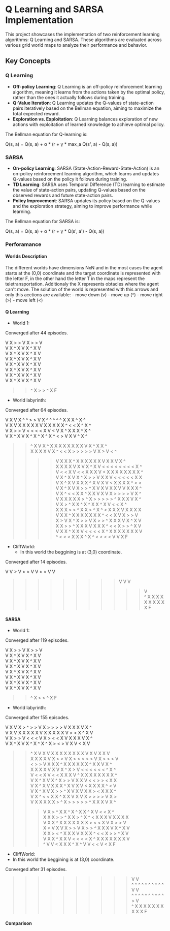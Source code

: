 # Q Learning and SARSA Implementation
This project showcases the implementation of two reinforcement learning algorithms: Q Learning and SARSA. These algorithms are evaluated across various grid world maps to analyze their performance and behavior.

## Key Concepts
### Q Learning
- **Off-policy Learning**: Q Learning is an off-policy reinforcement learning algorithm, meaning it learns from the actions taken by the optimal policy, rather than the ones it actually follows during training.
- **Q-Value Iteration**: Q Learning updates the Q-values of state-action pairs iteratively based on the Bellman equation, aiming to maximize the total expected reward.
- **Exploration vs. Exploitation**: Q Learning balances exploration of new actions with exploitation of learned knowledge to achieve optimal policy.

The Bellman equation for Q-learning is:

Q(s, a) = Q(s, a) + α * (r + γ * max_a Q(s', a) - Q(s, a))

### SARSA
- **On-policy Learning**: SARSA (State-Action-Reward-State-Action) is an on-policy reinforcement learning algorithm, which learns and updates Q-values based on the policy it follows during training.
- **TD Learning**: SARSA uses Temporal Difference (TD) learning to estimate the value of state-action pairs, updating Q-values based on the observed rewards and future state-action pairs.
- **Policy Improvement**: SARSA updates its policy based on the Q-values and the exploration strategy, aiming to improve performance while learning.

The Bellman equation for SARSA is:

Q(s, a) = Q(s, a) + α * (r + γ * Q(s', a') - Q(s, a))

### Perforamance

#### Worlds Description

The different worlds have dimensions NxN and in the most cases the agent starts at the (0,0) coordinate and the target coordinate is represented with the letter F, in the other hand the letter T in the maps represent the teletransportation. Additionaly the X represents obtacles where the agent can't move. 
The solution of the world is represented with this arrows and only this acctions are available:
    - move down (v)
    - move up (^)
    - move right (>)
    - move left (<)

#### Q Learning
- World 1:

Converged after 44 episodes.

 V  X  >  >  V  X  >  >  V <br>
 V  X  ^  X  V  X  ^  X  V <br>
 V  X  ^  X  V  X  ^  X  V <br>
 V  X  ^  X  V  X  ^  X  V <br>
 V  X  ^  X  V  X  ^  X  V <br>
 V  X  ^  X  V  X  ^  X  V <br>
 V  X  ^  X  V  X  ^  X  V <br>
 V  X  ^  X  V  X  ^  X  V <br>
 >  >  ^  X  >  >  ^  X  F <br>


- World labyrinth:
  
Converged after 64 episodes.

 V  X  V  X  ^  ^  >  >  V  X  ^  ^  ^  ^  ^  X  X  X  ^  X  ^ <br>
 V  X  V  X  X  X  X  X  V  X  X  X  X  X  ^  <  <  X  ^  X  ^ <br>
 V  X  >  >  V  <  <  <  <  X  V  <  V  X  ^  X  X  X  ^  X  ^ <br>
 V  X  ^  X  V  X  ^  X  ^  X  ^  X  ^  <  >  V  X  V  ^  X  ^ <br>
 >  >  ^  X  V  X  ^  X  X  X  X  X  X  X  X  V  X  ^  X  X  ^ <br>
 X  X  X  X  V  X  ^  <  <  X  >  >  >  >  >  V  X  >  V  <  ^ <br>
 >  >  >  >  V  X  X  X  ^  X  X  X  X  X  X  V  X  X  V  X  ^ <br>
 X  X  X  X  V  X  V  X  ^  X  V  <  <  <  <  <  <  <  <  X  ^ <br>
 V  <  <  X  V  <  <  X  X  X  V  <  X  X  X  X  X  X  X  X  ^ <br>
 V  X  ^  X  V  X  ^  X  >  >  V  X  X  V  <  <  <  <  <  X  X <br>
 V  X  ^  X  V  X  X  X  ^  X  V  X  V  <  X  X  X  X  ^  <  < <br>
 V  X  ^  X  V  X  >  >  ^  X  V  X  V  X  X  V  V  X  X  X  ^ <br>
 V  X  ^  <  <  X  X  ^  X  X  V  X  V  X  >  >  >  >  V  X  ^ <br>
 V  X  X  X  X  X  >  ^  X  >  >  >  >  >  ^  X  X  X  V  X  ^ <br>
 >  >  >  V  X  >  ^  X  X  ^  X  ^  X  X  ^  X  V  <  <  X  ^ <br>
 X  X  X  >  >  ^  X  X  >  ^  X  ^  <  X  X  X  V  X  X  X  X <br>
 >  V  X  X  ^  X  X  X  X  X  X  X  ^  <  <  X  V  X  >  >  V <br>
 X  >  V  X  ^  X  >  >  V  X  >  >  ^  X  X  X  V  X  ^  X  V <br>
 X  X  >  >  ^  X  X  X  V  X  X  X  ^  <  <  X  >  >  ^  X  V <br>
 V  X  X  ^  X  X  V  <  <  <  <  X  ^  X  X  X  X  X  X  X  V <br>
 >  >  >  ^  <  <  <  X  X  X  ^  X  ^  <  <  <  <  V  V  X  F <br>

- CliffWorld:
  - In this world the beggining is at (3,0) coordinate.
    
Converged after 14 episodes.

 V  V  >  V  >  >  V  V  >  >  V  V <br>
 >  >  >  >  >  >  >  >  >  V  V  V <br>
 >  >  >  >  >  >  >  >  >  >  >  V <br>
 ^  X  X  X  X  X  X  X  X  X  X  F <br>

#### SARSA
- World 1:
  
Converged after 119 episodes.

 V  X  >  >  V  X  >  >  V <br>
 V  X  ^  X  V  X  ^  X  V <br>
 V  X  ^  X  V  X  ^  X  V <br>
 V  X  ^  X  V  X  ^  X  V <br>
 V  X  ^  X  V  X  ^  X  V <br>
 V  X  ^  X  V  X  ^  X  V <br>
 V  X  ^  X  V  X  ^  X  V <br>
 V  X  ^  X  V  X  ^  X  V <br>
 >  >  ^  X  >  >  ^  X  F <br>

- World labyrinth:
  
Converged after 155 episodes.

 V  X  V  X  >  ^  >  >  V  X  >  >  >  >  V  X  X  X  V  X  ^ <br>
 V  X  V  X  X  X  X  X  V  X  X  X  X  X  V  >  <  X  ^  X  V <br>
 V  X  >  >  V  <  <  <  V  X  >  <  <  X  V  X  X  X  V  X  ^ <br>
 V  X  ^  X  V  X  ^  X  ^  X  ^  X  >  <  >  V  X  V  <  X  V <br>
 >  >  ^  X  V  X  V  X  X  X  X  X  X  X  X  V  X  V  X  X  V <br>
 X  X  X  X  V  X  >  <  V  X  >  >  >  >  >  V  X  >  >  >  V <br>
 >  <  >  >  V  X  X  X  ^  X  X  X  X  X  X  ^  X  X  V  X  ^ <br>
 X  X  X  X  V  X  V  X  ^  X  >  V  <  <  <  <  <  <  ^  X  ^ <br>
 V  <  <  X  V  <  <  X  X  X  V  ^  X  X  X  X  X  X  X  X  ^ <br>
 V  X  ^  X  V  X  ^  X  >  >  V  X  X  V  <  <  >  >  <  X  X <br>
 V  X  ^  X  V  X  X  X  ^  X  V  X  V  <  X  X  X  X  ^  <  V <br>
 V  X  ^  X  V  X  >  >  ^  X  V  X  V  X  X  >  <  X  X  X  ^ <br>
 V  X  ^  <  <  X  X  ^  X  X  V  X  V  X  >  >  >  >  V  X  > <br>
 V  X  X  X  X  X  >  ^  X  >  >  >  >  >  ^  X  X  X  V  X  ^ <br>
 >  >  >  V  X  >  ^  X  X  ^  X  ^  X  X  ^  X  V  <  <  X  ^ <br>
 X  X  X  >  >  ^  X  X  >  ^  X  ^  <  X  X  X  V  X  X  X  X <br>
 >  V  X  X  ^  X  X  X  X  X  X  X  >  <  <  X  V  X  >  >  V <br>
 X  >  V  X  V  X  >  >  V  X  >  >  ^  X  X  X  V  X  ^  X  V <br>
 X  X  >  <  ^  X  X  X  V  X  X  X  ^  <  <  X  >  >  ^  X  V <br>
 V  X  X  ^  X  X  V  <  <  <  <  X  ^  X  X  X  X  X  X  X  V <br>
 >  >  >  ^  V  V  <  X  X  X  ^  X  ^  V  V  <  <  V  <  X  F <br>

- CliffWorld:
- In this world the beggining is at (3,0) coordinate.
  
Converged after 31 episodes.

 >  >  >  >  >  >  >  >  >  >  V  V <br>
 ^  ^  ^  ^  ^  ^  ^  ^  ^  ^  V  V <br>
 ^  ^  ^  ^  ^  ^  ^  ^  ^  ^  >  V <br>
 ^  X  X  X  X  X  X  X  X  X  X  F <br>

#### Comparison

